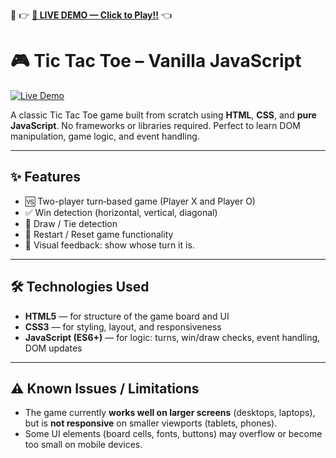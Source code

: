 🔗 👉 **[🚀 LIVE DEMO — Click to Play!!](https://tic-tac-toe-vanilla-js-gagan.netlify.app)** 👈
# 🎮 Tic Tac Toe – Vanilla JavaScript

[![Live Demo](https://img.shields.io/badge/🚀%20Live%20Demo‑Click%20Here-brightgreen?style=for-the-badge)](https://tic-tac-toe-vanilla-js-gagan.netlify.app)

A classic Tic Tac Toe game built from scratch using **HTML**, **CSS**, and **pure JavaScript**. No frameworks or libraries required. Perfect to learn DOM manipulation, game logic, and event handling.

---

## ✨ Features

- 🆚 Two-player turn‑based game (Player X and Player O)  
- ✅ Win detection (horizontal, vertical, diagonal)  
- 🤝 Draw / Tie detection  
- 🔄 Restart / Reset game functionality  
- 🎯 Visual feedback: show whose turn it is.  

---

## 🛠 Technologies Used

- **HTML5** — for structure of the game board and UI  
- **CSS3** — for styling, layout, and responsiveness  
- **JavaScript (ES6+)** — for logic: turns, win/draw checks, event handling, DOM updates  

---

## ⚠️ Known Issues / Limitations

- The game currently **works well on larger screens** (desktops, laptops), but is **not responsive** on smaller viewports (tablets, phones).  
- Some UI elements (board cells, fonts, buttons) may overflow or become too small on mobile devices.  
